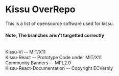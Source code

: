 # Kissu OverRepo

This is a list of opensource software used for kissu. <br/>
#### Note, The branches aren't targetted correctly

<br/>
Kissu-Vi -- MIT/X11
<br/>
Kissu-React -- Prototype Code under MIT/X11
<br/>
Community Banners -- MPL2.0 
<br/>
Kissu-React-Documentation --  Copyright ECVerniy

